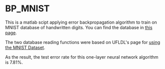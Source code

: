 # BP_MNIST

This is a matlab scipt applying error backpropagation algorithm to train on MNIST database of handwritten digits. You can find the database in [this page](https://yann.lecun.com/exdb/mnist).

The two database reading functions were based on UFLDL's page for [using the MNIST Dataset](ufdl.stanford.edu/wiki/index/index.php/Using_the_MNIST_Dataset).

As the result, the test error rate for this one-layer neural network algorithm is 7.81%.